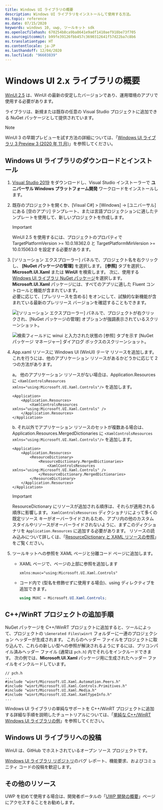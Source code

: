 ```yaml
---
title: Windows UI ライブラリの概要
description: Windows UI ライブラリをインストールして使用する方法。
ms.topic: reference
ms.date: 07/15/2020
keywords: windows 10, uwp, ツールキット sdk
ms.openlocfilehash: 670254b8ca9ba8641e9adf1410aef918be73f705
ms.sourcegitcommit: b99fe39126fbb457c3690312641f57d22ba7c8b6
ms.translationtype: HT
ms.contentlocale: ja-JP
ms.lasthandoff: 12/04/2020
ms.locfileid: "96603839"
---
```

# <a name="getting-started-with-the-windows-ui-2x-library"></a>Windows UI 2.x ライブラリの概要

[WinUI 2.5](release-notes/winui-2.5.md) は、WinUI の最新の安定したバージョンであり、運用環境のアプリで使用する必要があります。

ライブラリは、新規または既存の任意の Visual Studio プロジェクトに追加できる NuGet パッケージとして提供されています。

> [!NOTE]
> WinUI 3 の早期プレビューを試す方法の詳細については、「[Windows UI ライブラリ 3 Preview 3 (2020 年 11 月)](../winui3/index.md)」を参照してください。

## <a name="download-and-install-the-windows-ui-library"></a>Windows UI ライブラリのダウンロードとインストール

1. [Visual Studio 2019](https://developer.microsoft.com/windows/downloads) をダウンロードし、Visual Studio インストーラーで **ユニバーサル Windows プラットフォーム開発** ワークロードをインストールします。

2. 既存のプロジェクトを開くか、[Visual C#] > [Windows] -> [ユニバーサル] にある [空のアプリ] テンプレート、または言語プロジェクションに適したテンプレートを使用して、新しいプロジェクトを作成します。  

    > [!IMPORTANT]
    > WinUI 2.5 を使用するには、プロジェクトのプロパティで TargetPlatformVersion >= 10.0.18362.0 と TargetPlatformMinVersion >= 10.0.15063.0 を設定する必要があります。

3. [ソリューション エクスプローラー] パネルで、プロジェクト名を右クリックし、 **[NuGet パッケージの管理]** を選択します。 **[参照]** タブを選択し、**Microsoft.UI.Xaml** または **WinUI** を検索します。 次に、使用する [Windows UI ライブラリ NuGet パッケージ](nuget-packages.md)を選択します。
**Microsoft.UI.Xaml** パッケージには、すべてのアプリに適した Fluent コントロールと機能が含まれています。  
必要に応じて、[プレリリースを含める] をオンにして、試験的な新機能が含まれている最新のプレリリース バージョンを確認することもできます。

    ![[ソリューション エクスプローラー] パネルで、プロジェクトが右クリックされ、[NuGet パッケージの管理] オプションが強調表示されているスクリーンショット。](images/ManageNugetPackages.png "NuGet パッケージのイメージの管理")

    ![検索フィールドに winui と入力された状態の [参照] タブを示す [NuGet パッケージ マネージャー] ダイアログ ボックスのスクリーンショット。](images/NugetPackages.png)

4. App.xaml リソースに Windows UI (WinUI) テーマ リソースを追加します。 これを行うには、他のアプリケーション リソースがあるかどうかに応じて 2 つの方法があります。

    a。 他のアプリケーション リソースがない場合は、Application.Resources に `<XamlControlsResources xmlns="using:Microsoft.UI.Xaml.Controls"/>` を追加します。

    ``` XAML
    <Application>
        <Application.Resources>
            <XamlControlsResources xmlns="using:Microsoft.UI.Xaml.Controls" />
        </Application.Resources>
    </Application>
    ```

    b. それ以外でアプリケーション リソースのセットが複数ある場合は、Application.Resources.MergedDictionaries に `<XamlControlsResources xmlns="using:Microsoft.UI.Xaml.Controls"/>` を追加します。

    ``` XAML
    <Application>
        <Application.Resources>
            <ResourceDictionary>
                <ResourceDictionary.MergedDictionaries>
                    <XamlControlsResources xmlns="using:Microsoft.UI.Xaml.Controls" />
                </ResourceDictionary.MergedDictionaries>
            </ResourceDictionary>
        </Application.Resources>
    </Application>
    ```

    > [!IMPORTANT]
    > ResourceDictionary にリソースが追加される順序は、それらが適用される順序に影響します。 `XamlControlsResources` ディクショナリによって多くの既定リソース キーがオーバーライドされるため、アプリ内の他のカスタム スタイルやリソースがオーバーライドされないように、まずこのディクショナリを `Application.Resources` に追加する必要があります。 リソースの読み込みについて詳しくは、「[ResourceDictionary と XAML リソースの参照](/windows/uwp/design/controls-and-patterns/resourcedictionary-and-xaml-resource-references)」をご覧ください。

5. ツールキットへの参照を XAML ページと分離コード ページに追加します。

    * XAML ページで、ページの上部に参照を追加します

        ```xaml
        xmlns:muxc="using:Microsoft.UI.Xaml.Controls"
        ```

    * コード内で (型名を修飾せずに使用する場合)、using ディレクティブを追加できます。

        ```csharp
        using MUXC = Microsoft.UI.Xaml.Controls;
        ```

## <a name="additional-steps-for-a-cwinrt-project"></a>C++/WinRT プロジェクトの追加手順

NuGet パッケージを C++/WinRT プロジェクトに追加すると、ツールによって、プロジェクトの `\Generated Files\winrt` フォルダーに一連のプロジェクション ヘッダーが生成されます。 これらのヘッダー ファイルをプロジェクトに取り込んで、これらの新しい型への参照が解決されるようにするには、プリコンパイル済みヘッダー ファイル (通常は `pch.h`) 内でそれらをインクルードできます。 次の例では、**Microsoft.UI.Xaml** パッケージ用に生成されたヘッダー ファイルをインクルードしています。

```cppwinrt
// pch.h
...
#include "winrt/Microsoft.UI.Xaml.Automation.Peers.h"
#include "winrt/Microsoft.UI.Xaml.Controls.Primitives.h"
#include "winrt/Microsoft.UI.Xaml.Media.h"
#include "winrt/Microsoft.UI.Xaml.XamlTypeInfo.h"
...
```

Windows UI ライブラリの単純なサポートを C++/WinRT プロジェクトに追加する詳細な手順を説明したチュートリアルについては、「[単純な C++/WinRT Windows UI ライブラリの例](/windows/uwp/cpp-and-winrt-apis/simple-winui-example)」を参照してください。

## <a name="contributing-to-the-windows-ui-library"></a>Windows UI ライブラリへの投稿

WinUI は、GitHub でホストされているオープン ソース プロジェクトです。

[Windows UI ライブラリ リポジトリ](https://aka.ms/winui)のバグ レポート、機能要求、およびコミュニティ コードの投稿を歓迎します。

## <a name="other-resources"></a>その他のリソース

UWP を初めて使用する場合は、開発者ポータルの「[UWP 開発の概要](https://developer.microsoft.com/windows/getstarted)」ページにアクセスすることをお勧めします。